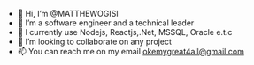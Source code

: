 - 👋 Hi, I’m @MATTHEWOGISI
- 👀 I’m a software engineer and a technical leader
- 🌱 I currently use Nodejs, Reactjs,.Net, MSSQL, Oracle e.t.c
- 💞️ I’m looking to collaborate on any project
- 📫 You can reach me on my email okemygreat4all@gmail.com

<!---
MATTHEWOGISI/MATTHEWOGISI is a ✨ special ✨ repository because its `README.md` (this file) appears on your GitHub profile.
You can click the Preview link to take a look at your changes.
--->
